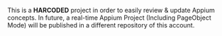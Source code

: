 This is a **HARCODED** project in order to easily review & update Appium concepts. In future, a real-time Appium Project (Including PageObject Mode) will be published in a different repository of this account.
